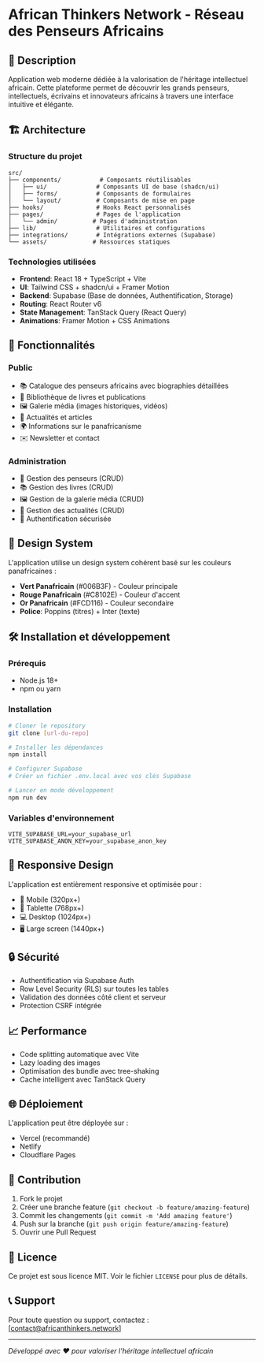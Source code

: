 
# African Thinkers Network - Réseau des Penseurs Africains

## 📖 Description

Application web moderne dédiée à la valorisation de l'héritage intellectuel africain. Cette plateforme permet de découvrir les grands penseurs, intellectuels, écrivains et innovateurs africains à travers une interface intuitive et élégante.

## 🏗️ Architecture

### Structure du projet

```
src/
├── components/           # Composants réutilisables
│   ├── ui/              # Composants UI de base (shadcn/ui)
│   ├── forms/           # Composants de formulaires
│   └── layout/          # Composants de mise en page
├── hooks/               # Hooks React personnalisés
├── pages/               # Pages de l'application
│   └── admin/          # Pages d'administration
├── lib/                 # Utilitaires et configurations
├── integrations/        # Intégrations externes (Supabase)
└── assets/             # Ressources statiques
```

### Technologies utilisées

- **Frontend**: React 18 + TypeScript + Vite
- **UI**: Tailwind CSS + shadcn/ui + Framer Motion
- **Backend**: Supabase (Base de données, Authentification, Storage)
- **Routing**: React Router v6
- **State Management**: TanStack Query (React Query)
- **Animations**: Framer Motion + CSS Animations

## 🚀 Fonctionnalités

### Public
- 📚 Catalogue des penseurs africains avec biographies détaillées
- 📖 Bibliothèque de livres et publications
- 🖼️ Galerie média (images historiques, vidéos)
- 📰 Actualités et articles
- 🌍 Informations sur le panafricanisme
- ✉️ Newsletter et contact

### Administration
- 👥 Gestion des penseurs (CRUD)
- 📚 Gestion des livres (CRUD)
- 🖼️ Gestion de la galerie média (CRUD)
- 📰 Gestion des actualités (CRUD)
- 🔐 Authentification sécurisée

## 🎨 Design System

L'application utilise un design system cohérent basé sur les couleurs panafricaines :

- **Vert Panafricain** (#006B3F) - Couleur principale
- **Rouge Panafricain** (#C8102E) - Couleur d'accent
- **Or Panafricain** (#FCD116) - Couleur secondaire
- **Police**: Poppins (titres) + Inter (texte)

## 🛠️ Installation et développement

### Prérequis
- Node.js 18+
- npm ou yarn

### Installation
```bash
# Cloner le repository
git clone [url-du-repo]

# Installer les dépendances
npm install

# Configurer Supabase
# Créer un fichier .env.local avec vos clés Supabase

# Lancer en mode développement
npm run dev
```

### Variables d'environnement
```env
VITE_SUPABASE_URL=your_supabase_url
VITE_SUPABASE_ANON_KEY=your_supabase_anon_key
```

## 📱 Responsive Design

L'application est entièrement responsive et optimisée pour :
- 📱 Mobile (320px+)
- 📱 Tablette (768px+)
- 💻 Desktop (1024px+)
- 🖥️ Large screen (1440px+)

## 🔒 Sécurité

- Authentification via Supabase Auth
- Row Level Security (RLS) sur toutes les tables
- Validation des données côté client et serveur
- Protection CSRF intégrée

## 📈 Performance

- Code splitting automatique avec Vite
- Lazy loading des images
- Optimisation des bundle avec tree-shaking
- Cache intelligent avec TanStack Query

## 🌐 Déploiement

L'application peut être déployée sur :
- Vercel (recommandé)
- Netlify
- Cloudflare Pages

## 🤝 Contribution

1. Fork le projet
2. Créer une branche feature (`git checkout -b feature/amazing-feature`)
3. Commit les changements (`git commit -m 'Add amazing feature'`)
4. Push sur la branche (`git push origin feature/amazing-feature`)
5. Ouvrir une Pull Request

## 📄 Licence

Ce projet est sous licence MIT. Voir le fichier `LICENSE` pour plus de détails.

## 📞 Support

Pour toute question ou support, contactez : [contact@africanthinkers.network]

---

*Développé avec ❤️ pour valoriser l'héritage intellectuel africain*
